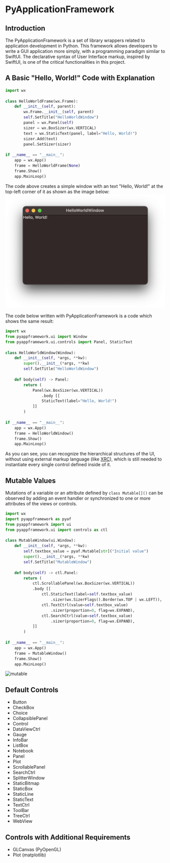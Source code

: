 # PyApplicationFramework

## Introduction
The PyApplicationFramework is a set of library wrappers related to application development in Python.
This framework allows developers to write a GUI application more simply, with a programming paradigm similar to SwiftUI.
The declarative syntax of User Interface markup, inspired by SwiftUI, is one of the critical functionalities in this project.

## A Basic "Hello, World!" Code with Explanation
```python
import wx

class HelloWorldFrame(wx.Frame):
    def __init__(self, parent):
        wx.Frame.__init__(self, parent)
        self.SetTitle("HelloWorldWindow")
        panel = wx.Panel(self)
        sizer = wx.BoxSizer(wx.VERTICAL)
        text = wx.StaticText(panel, label="Hello, World!")
        sizer.Add(text)
        panel.SetSizer(sizer)

if __name__ == "__main__":
    app = wx.App()
    frame = HelloWorldFrame(None)
    frame.Show()
    app.MainLoop()
```
The code above creates a simple window with an text "Hello, World!" at the top-left corner of it as shown as the image below:
![helloworld](images/helloworld.png)

The code below written with PyApplicationFramework is a code which shows the same result:
```python
import wx
from pyappframework.ui import Window
from pyappframework.ui.controls import Panel, StaticText

class HelloWorldWindow(Window):
    def __init__(self, *args, **kw):
        super().__init__(*args, **kw)
        self.SetTitle("HelloWorldWindow")

    def body(self) -> Panel:
        return (
            Panel(wx.BoxSizer(wx.VERTICAL))
                .body [[
                StaticText(label="Hello, World!")
            ]]
        )

if __name__ == "__main__":
    app = wx.App()
    frame = HelloWorldWindow()
    frame.Show()
    app.MainLoop()
```

As you can see, you can recognize the hierarchical structures of the UI, without using external markup language (like [XRC](https://docs.wxpython.org/wx.xrc.1moduleindex.html)), which is still needed to instantiate every single control defined inside of it.

## Mutable Values
Mutations of a variable or an attribute defined by `class Mutable[]()` can be observed by adding an event handler or synchronized to one or more attributes of the views or controls.

```python
import wx
import pyappframework as pyaf
from pyappframework import ui
from pyappframework.ui import controls as ctl

class MutableWindow(ui.Window):
    def __init__(self, *args, **kw):
        self.textbox_value = pyaf.Mutable[str]("Initial value")
        super().__init__(*args, **kw)
        self.SetTitle("MutableWindow")

    def body(self) -> ctl.Panel:
        return (
            ctl.ScrollablePanel(wx.BoxSizer(wx.VERTICAL))
            .body [[
                ctl.StaticText(label=self.textbox_value)
                    .sizer(wx.SizerFlags().Border(wx.TOP | wx.LEFT)),
                ctl.TextCtrl(value=self.textbox_value)
                    .sizer(proportion=0, flag=wx.EXPAND),
                ctl.SearchCtrl(value=self.textbox_value)
                    .sizer(proportion=0, flag=wx.EXPAND),
            ]]
        )

if __name__ == "__main__":
    app = wx.App()
    frame = MutableWindow()
    frame.Show()
    app.MainLoop()
```
![mutable](images/mutable.gif)

## Default Controls
- Button
- CheckBox
- Choice
- CollapsiblePanel
- Control
- DataViewCtrl
- Gauge
- InfoBar
- ListBox
- Notebook
- Panel
- Plot
- ScrollablePanel
- SearchCtrl
- SplitterWindow
- StaticBitmap
- StaticBox
- StaticLine
- StaticText
- TextCtrl
- ToolBar
- TreeCtrl
- WebView

## Controls with Additional Requirements
- GLCanvas (PyOpenGL)
- Plot (matplotlib)
